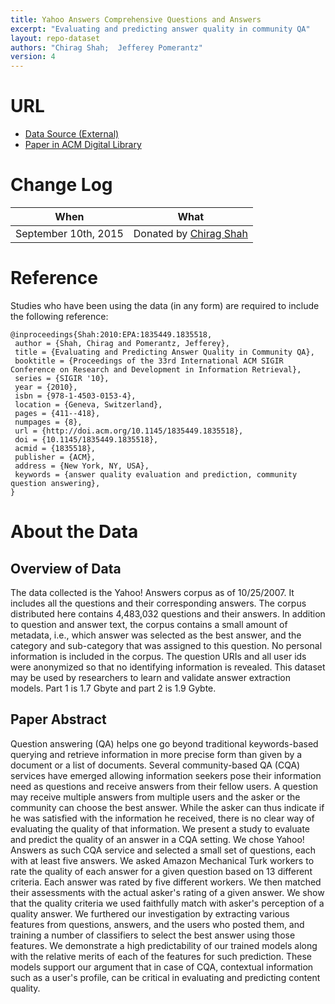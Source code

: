 ```yaml
---
title: Yahoo Answers Comprehensive Questions and Answers
excerpt: "Evaluating and predicting answer quality in community QA"
layout: repo-dataset
authors: "Chirag Shah; 	Jefferey Pomerantz"
version: 4
---
```


# URL

* [Data Source (External)](http://webscope.sandbox.yahoo.com/catalog.php?datatype=l)
* [Paper in ACM Digital Library](http://dl.acm.org/citation.cfm?id=1835518)

# Change Log

When | What
---- | ----
 September 10th, 2015 | Donated by [Chirag Shah](mailto:chirags@rutgers.edu)

# Reference

Studies who have been using the data (in any form) are required to include the following reference:

```
@inproceedings{Shah:2010:EPA:1835449.1835518,
 author = {Shah, Chirag and Pomerantz, Jefferey},
 title = {Evaluating and Predicting Answer Quality in Community QA},
 booktitle = {Proceedings of the 33rd International ACM SIGIR Conference on Research and Development in Information Retrieval},
 series = {SIGIR '10},
 year = {2010},
 isbn = {978-1-4503-0153-4},
 location = {Geneva, Switzerland},
 pages = {411--418},
 numpages = {8},
 url = {http://doi.acm.org/10.1145/1835449.1835518},
 doi = {10.1145/1835449.1835518},
 acmid = {1835518},
 publisher = {ACM},
 address = {New York, NY, USA},
 keywords = {answer quality evaluation and prediction, community question answering},
}

```

# About the Data

## Overview of Data

The data collected is the Yahoo! Answers corpus as of 10/25/2007. It includes all the questions and their corresponding answers. The corpus distributed here contains 4,483,032 questions and their answers. In addition to question and answer text, the corpus contains a small amount of metadata, i.e., which answer was selected as the best answer, and the category and sub-category that was assigned to this question. No personal information is included in the corpus. The question URIs and all user ids were anonymized so that no identifying information is revealed. This dataset may be used by researchers to learn and validate answer extraction models. Part 1 is 1.7 Gbyte and part 2 is 1.9 Gybte.

## Paper Abstract

Question answering (QA) helps one go beyond traditional keywords-based querying and retrieve information in more precise form than given by a document or a list of documents. Several community-based QA (CQA) services have emerged allowing information seekers pose their information need as questions and receive answers from their fellow users. A question may receive multiple answers from multiple users and the asker or the community can choose the best answer. While the asker can thus indicate if he was satisfied with the information he received, there is no clear way of evaluating the quality of that information. We present a study to evaluate and predict the quality of an answer in a CQA setting. We chose Yahoo! Answers as such CQA service and selected a small set of questions, each with at least five answers. We asked Amazon Mechanical Turk workers to rate the quality of each answer for a given question based on 13 different criteria. Each answer was rated by five different workers. We then matched their assessments with the actual asker's rating of a given answer. We show that the quality criteria we used faithfully match with asker's perception of a quality answer. We furthered our investigation by extracting various features from questions, answers, and the users who posted them, and training a number of classifiers to select the best answer using those features. We demonstrate a high predictability of our trained models along with the relative merits of each of the features for such prediction. These models support our argument that in case of CQA, contextual information such as a user's profile, can be critical in evaluating and predicting content quality.
